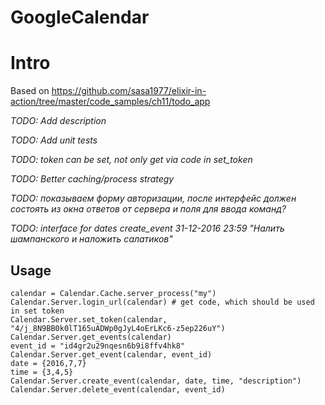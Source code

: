 # GoogleCalendar

# Intro
Based on https://github.com/sasa1977/elixir-in-action/tree/master/code_samples/ch11/todo_app

*TODO: Add description*

*TODO: Add unit tests*

*TODO: token can be set, not only get via code in set_token*

*TODO: Better caching/process strategy*

*TODO: показываем форму авторизации, после интерфейс должен состоять из окна ответов от сервера и поля для ввода команд?*

*TODO: interface for dates create_event 31-12-2016 23:59 "Налить шампанского и наложить салатиков"*

## Usage
    calendar = Calendar.Cache.server_process("my")
    Calendar.Server.login_url(calendar) # get code, which should be used in set token
    Calendar.Server.set_token(calendar, "4/j_8N9BB0k0lT165uADWp0gJyL4oErLKc6-z5ep226uY")
    Calendar.Server.get_events(calendar)
    event_id = "id4gr2u29nqesn6b9i8ffv4hk8"
    Calendar.Server.get_event(calendar, event_id)
    date = {2016,7,7}
    time = {3,4,5}
    Calendar.Server.create_event(calendar, date, time, "description")
    Calendar.Server.delete_event(calendar, event_id)
